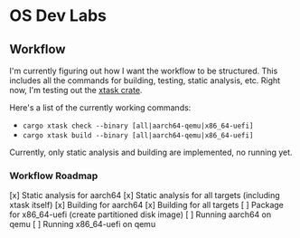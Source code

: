 # OS Dev Labs

## Workflow

I'm currently figuring out how I want the workflow to be structured. This includes all the commands for building, testing, static analysis, etc. Right now, I'm testing out the [xtask crate](https://github.com/matklad/cargo-xtask).

Here's a list of the currently working commands:

* `cargo xtask check --binary [all|aarch64-qemu|x86_64-uefi]`
* `cargo xtask build --binary [all|aarch64-qemu|x86_64-uefi]`

Currently, only static analysis and building are implemented, no running yet.

### Workflow Roadmap

[x] Static analysis for aarch64
[x] Static analysis for all targets (including xtask itself)
[x] Building for aarch64
[x] Building for all targets
[ ] Package for x86_64-uefi (create partitioned disk image)
[ ] Running aarch64 on qemu
[ ] Running x86_64-uefi on qemu

